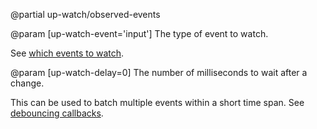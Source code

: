 @partial up-watch/observed-events

@param [up-watch-event='input']
  The type of event to watch.

  See [which events to watch](/watch-options#events).

@param [up-watch-delay=0]
  The number of milliseconds to wait after a change.

  This can be used to batch multiple events within a short time span.
  See [debouncing callbacks](/watch-options#debouncing).
